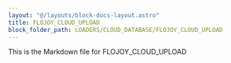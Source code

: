 ```yaml
---
layout: "@/layouts/block-docs-layout.astro"
title: FLOJOY_CLOUD_UPLOAD
block_folder_path: LOADERS/CLOUD_DATABASE/FLOJOY_CLOUD_UPLOAD
---
```


This is the Markdown file for FLOJOY_CLOUD_UPLOAD

